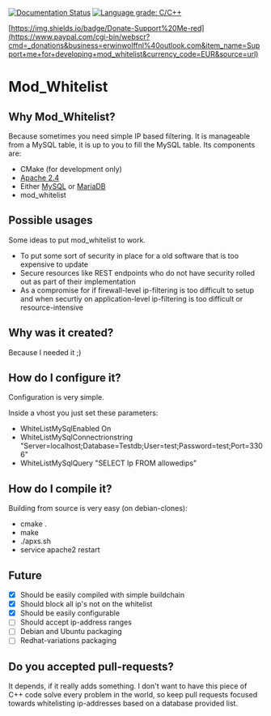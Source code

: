 [![Documentation Status](https://readthedocs.org/projects/mod-whitelist/badge/?version=latest)](https://mod-whitelist.readthedocs.io/en/latest/?badge=latest) [![Language grade: C/C++](https://img.shields.io/lgtm/grade/cpp/g/erwinwolff/mod_whitelist.svg?logo=lgtm&logoWidth=18)](https://lgtm.com/projects/g/erwinwolff/mod_whitelist/context:cpp) 

[https://img.shields.io/badge/Donate-Support%20Me-red](https://www.paypal.com/cgi-bin/webscr?cmd=_donations&business=erwinwolffnl%40outlook.com&item_name=Support+me+for+developing+mod_whitelist&currency_code=EUR&source=url)

# Mod_Whitelist
## Why Mod_Whitelist?
Because sometimes you need simple IP based filtering. It is manageable from a MySQL table, it is up to you to fill the MySQL table. Its components are:

* CMake (for development only)
* [Apache 2.4](https://httpd.apache.org/)
* Either [MySQL](https://www.mysql.com/) or [MariaDB](https://mariadb.com/)
* mod_whitelist

## Possible usages
Some ideas to put mod_whitelist to work. 
* To put some sort of security in place for a old software that is too expensive to update
* Secure resources like REST endpoints who do not have security rolled out as part of their implementation
* As a compromise for if firewall-level ip-filtering is too difficult to setup and when securtiy on application-level ip-filtering is too difficult or resource-intensive

## Why was it created?
Because I needed it ;) 

## How do I configure it?
Configuration is very simple.

Inside a vhost you just set these parameters:
* WhiteListMySqlEnabled On
* WhiteListMySqlConnectrionstring "Server=localhost;Database=Testdb;User=test;Password=test;Port=3306"
* WhiteListMySqlQuery "SELECT Ip FROM allowedips"

## How do I compile it?
Building from source is very easy (on debian-clones):

* cmake .
* make
* ./apxs.sh 
* service apache2 restart

## Future
- [x] Should be easily compiled with simple buildchain
- [x] Should block all ip's not on the whitelist
- [x] Should be easily configurable
- [ ] Should accept ip-address ranges
- [ ] Debian and Ubuntu packaging
- [ ] Redhat-variations packaging

## Do you accepted pull-requests?
It depends, if it really adds something. I don't want to have this piece of C++ code solve every problem in the world, so keep pull requests focused towards whitelisting ip-addresses based on a database provided list.
